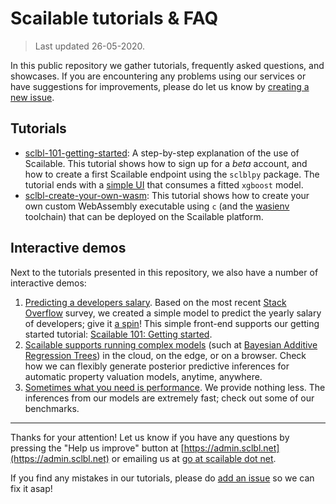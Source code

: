# Scailable tutorials & FAQ
> Last updated 26-05-2020.

In this public repository we gather tutorials, frequently asked questions, and showcases. If you are encountering any problems using our services or have suggestions for improvements, please do let us know by [creating a new issue](https://github.com/scailable/sclbl-tutorials/issues/new). 

## Tutorials

* [sclbl-101-getting-started](https://github.com/scailable/sclbl-tutorials/tree/master/sclbl-101-getting-started): A step-by-step explanation of the use of Scailable. This tutorial shows how to sign up for a *beta* account, and how to create a first Scailable endpoint using the `sclblpy` package. The tutorial ends with a [simple UI](https://www.scailable.net/demo/salary) that consumes a fitted `xgboost` model. 
* [sclbl-create-your-own-wasm](https://github.com/scailable/sclbl-tutorials/tree/master/sclbl-create-your-own-wasm): This tutorial shows how to create your own custom WebAssembly executable using `c` (and the [wasienv](https://medium.com/wasmer/wasienv-wasi-development-workflow-for-humans-1811d9a50345) toolchain) that can be deployed on the Scailable platform.

## Interactive demos
Next to the tutorials presented in this repository, we also have a number of interactive demos:

1. [Predicting a developers salary](https://www.scailable.net/demo/salary). Based on the most recent [Stack Overflow](https://insights.stackoverflow.com/survey/2019) survey, we created a simple model to predict the yearly salary of developers; give it [a spin](https://www.scailable.net/demo/salary/)! This simple front-end supports our getting started tutorial: [Scailable 101: Getting started](https://github.com/scailable/sclbl-tutorials/tree/master/sclbl-101-getting-started).
2. [Scailable supports running complex models](https://www.scailable.net/demo/avm/) (such at [Bayesian Additive Regression Trees](https://projecteuclid.org/euclid.aoas/1273584455)) in the cloud, on the edge, or on a browser. Check how we can flexibly generate posterior predictive inferences for automatic property valuation models, anytime, anywhere.
3. [Sometimes what you need is performance](https://www.scailable.net/demo/bench/). We provide nothing less. The inferences from our models are extremely fast; check out some of our benchmarks.


----------


Thanks for your attention! Let us know if you have any questions by pressing the "Help us improve" button at [https://admin.sclbl.net](https://admin.sclbl.net) or emailing us at [go at scailable dot net](mailto:go@scailable.net).

If you find any mistakes in our tutorials, please do [add an issue](https://github.com/scailable/sclbl-tutorials/issues/new) so we can fix it asap!
